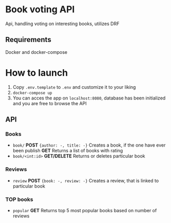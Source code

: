 # Book voting API
Api, handling voting on interesting books, utilizes DRF
## Requirements
Docker and docker-compose
# How to launch
1. Copy `.env.template` to `.env` and customize it to your liking
2. `docker-compose up`
3. You can acces the app on `localhost:8080`, database has been initialized and you are free to browse the API
## API
### Books
- `book/` **POST** `{author: -, title: -}` Creates a book, if the one have ever been publish  **GET** Returns a list of books with rating
- `book/<int:id>` **GET/DELETE** Returns or deletes particular book

### Reviews
- `review` **POST** `{book: -, review: -}` Creates a review, that is linked to particular book

### TOP books
- `popular` **GET** Returns top 5 most popular books based on number of reviews
